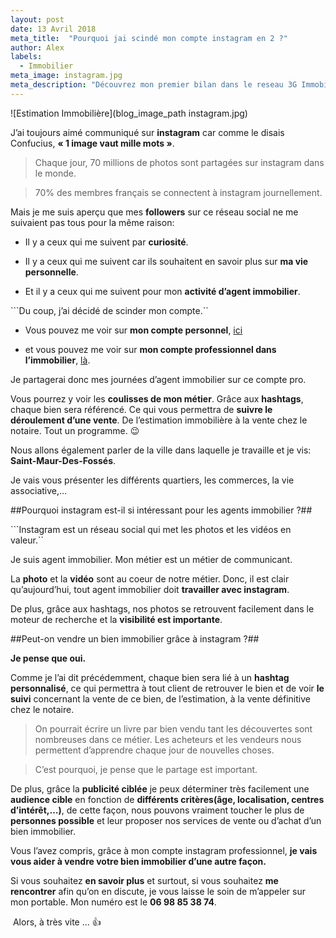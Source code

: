 ```yaml
---
layout: post
date: 13 Avril 2018
meta_title:  "Pourquoi jai scindé mon compte instagram en 2 ?"
author: Alex
labels:
  - Immobilier
meta_image: instagram.jpg
meta_description: "Découvrez mon premier bilan dans le reseau 3G Immobilier sur ces 8 premiers mois de l'année."
---
```





![Estimation Immobilière](blog_image_path instagram.jpg)




J’ai toujours aimé communiqué sur **instagram** car comme le disais Confucius, **« 1 image vaut mille mots »**.

>Chaque jour, 70 millions de photos sont partagées sur instagram dans le monde.

>70% des membres français se connectent à instagram journellement.

Mais je me suis aperçu que mes **followers** sur ce réseau social ne me suivaient pas tous pour la même raison:

* Il y a ceux qui me suivent par **curiosité**.

* Il y a ceux qui me suivent car ils souhaitent en savoir plus sur **ma vie personnelle**.

* Et il y a ceux qui me suivent pour mon **activité d’agent immobilier**.

```Du coup, j’ai décidé de scinder mon compte.``

* Vous pouvez me voir sur **mon compte personnel**, [ici](https://www.instagram.com/cordani_alexandre/?hl=fr)

* et vous pouvez me voir sur **mon compte professionnel dans l’immobilier**, [là](https://www.instagram.com/3gimmobilier_alexandre_cordani/).

Je partagerai donc mes journées d’agent immobilier sur ce compte pro.

Vous pourrez y voir les **coulisses de mon métier**.
Grâce aux **hashtags**, chaque bien sera référencé. Ce qui vous permettra de **suivre le déroulement d’une vente**. De l’estimation immobilière à la vente chez le notaire. Tout un programme. 😉

Nous allons également parler de la ville dans laquelle je travaille et je vis: **Saint-Maur-Des-Fossés**. 

Je vais vous présenter les différents quartiers, les commerces, la vie associative,…

##Pourquoi instagram est-il si intéressant pour les agents immobilier ?##

```Instagram est un réseau social qui met les photos et les vidéos en valeur.``

Je suis agent immobilier. Mon métier est un métier de communicant.

La **photo** et la **vidéo** sont au coeur de notre métier. Donc, il est clair qu’aujourd’hui, tout agent immobilier doit **travailler avec instagram**.

De plus, grâce aux hashtags, nos photos se retrouvent facilement dans le moteur de recherche et la **visibilité est importante**.

##Peut-on vendre un bien immobilier grâce à instagram ?##

**Je pense que oui.**

Comme je l’ai dit précédemment, chaque bien sera lié à un **hashtag personnalisé**, ce qui permettra à tout client de retrouver le bien et de voir **le suivi** concernant la vente de ce bien, de l’estimation, à la vente définitive chez le notaire.

>On pourrait écrire un livre par bien vendu tant les découvertes sont nombreuses dans ce métier. Les acheteurs et  les vendeurs nous permettent d’apprendre chaque jour de nouvelles choses. 

>C’est pourquoi, je pense que le partage est important.

De plus, grâce la **publicité ciblée** je peux déterminer très facilement une **audience cible** en fonction de **différents critères(âge, localisation, centres d’intérêt,…)**, de cette façon, nous pouvons vraiment toucher le plus de **personnes possible** et leur proposer nos services de vente ou d’achat d’un bien immobilier.



Vous l’avez compris, grâce à mon compte instagram professionnel, **je vais vous aider à vendre votre bien immobilier d’une autre façon.** 

Si vous souhaitez **en savoir plus** et surtout, si vous souhaitez **me rencontrer** afin qu’on en discute, je vous laisse le soin de m’appeler sur mon portable. Mon numéro est le **06 98 85 38 74**.

 Alors, à très vite … 👍



